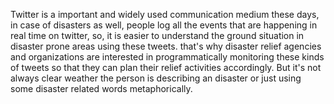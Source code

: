 Twitter is a important and widely used communication medium these days, in case of disasters as well, people log all the events that are happening in real time on twitter, so, it is easier to understand the ground situation in disaster prone areas using these tweets. that's why disaster relief agencies and organizations are interested in programmatically monitoring these kinds of tweets so that they can plan their relief activities accordingly.
But it's not always clear weather the person is describing an disaster or just using some disaster related words metaphorically.
